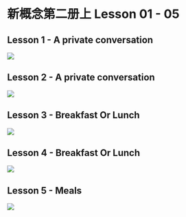 # 新概念第二册上 Lesson 01 - 05

## Lesson 1 - A private conversation

<img src="lesson/Lesson-1.png">

## Lesson 2 - A private conversation

<img src="lesson/Lesson-2.png">

## Lesson 3 - Breakfast Or Lunch

<img src="lesson/Lesson-3.png">

## Lesson 4 - Breakfast Or Lunch

<img src="lesson/Lesson-4.png">

## Lesson 5 - Meals

<img src="lesson/Lesson-5.png">





